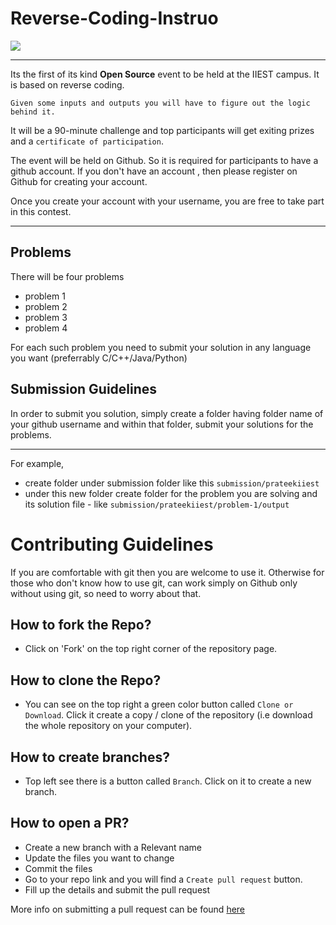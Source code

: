 # Reverse-Coding-Instruo


![](https://raw.githubusercontent.com/Shibpur-Open-Source-Community/Reverse-Coding-Instruo/master/reverse%20coding-01.png)



-------------------------------------------------------------------


Its the first of its kind **Open Source** event to be held at the IIEST campus. It is based on reverse coding.


`Given some inputs and outputs you will have to figure out the logic behind it.`
  
It will be a 90-minute challenge and top participants will get exiting prizes and a `certificate of participation`.


The event will be held on Github. So it is required for participants to have a github account.
If you don't have an account , then please register on Github for creating your account.

Once you create your account with your username, you are free to take part in this contest.


-------------------------------------------

## Problems
There will be four problems

* problem 1
* problem 2
* problem 3
* problem 4

For each such problem you need to submit your solution in any language you want (preferrably C/C++/Java/Python)

## Submission Guidelines

In order to submit you solution, simply create a folder having folder name of your github username and within that folder, submit your solutions 
for the problems.

-----------------------------------------------

For example,

* create folder under submission folder like this `submission/prateekiiest`
* under this new folder create  folder for the problem you are solving and its solution file - like `submission/prateekiiest/problem-1/output`
  
# Contributing Guidelines


If you are comfortable with git then you are welcome to use it. Otherwise for those who don't know how to use git, can work simply on Github only without using git, so need to worry about that.

## How to fork the Repo?
* Click on 'Fork' on the top right corner of the repository page.

## How to clone the Repo?
* You can see on the top right a green color button called `Clone or Download`. Click it create a copy / clone of the repository (i.e download the whole repository on your computer).

## How to create branches?
* Top left see there is a button called `Branch`. Click on it to create a new branch.

## How to open a PR?
* Create a new branch with a Relevant name
* Update the files you want to change
* Commit the files
* Go to your repo link and you will find a `Create pull request` button.
* Fill up the details and submit the pull request

More info on submitting a pull request can be found [here](https://help.github.com/articles/creating-a-pull-request/)

